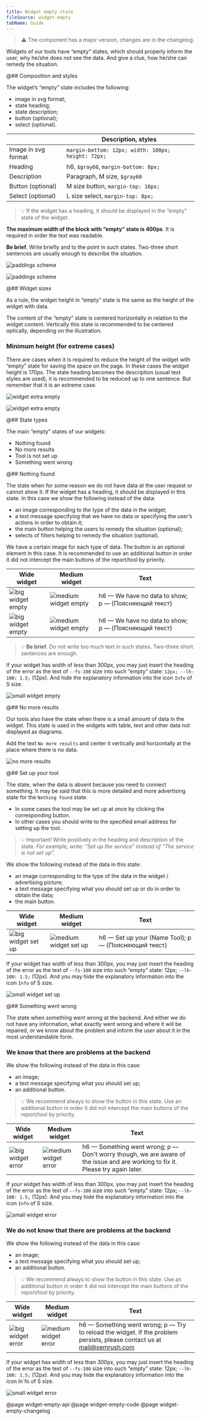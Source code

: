 ```yaml
---
title: Widget empty state
fileSource: widget-empty
tabName: Guide
---
```


> ⚠️ The component has a major version, changes are in the changelog.

Widgets of our tools have “empty” states, which should properly inform the user, why he/she does not see the data. And give a clue, how he/she can remedy the situation.

@## Composition and styles

The widget’s “empty” state includes the following:

- image in svg format;
- state heading;
- state description;
- button (optional);
- select (optional).

|                     | Description, styles                                |
| ------------------- | -------------------------------------------------- |
| Image in svg format | `margin-bottom: 12px; width: 100px; height: 72px;` |
| Heading             | h6, `$gray60`, `margin-bottom: 8px;`               |
| Description         | Paragraph, M size, `$gray60`                       |
| Button (optional)   | M size button, `margin-top: 16px;`                 |
| Select (optional)   | L size select, `margin-top: 8px;`                  |

> 💡 If the widget has a heading, it should be displayed in the “empty” state of the widget.

**The maximum width of the block with “empty” state is 400px**. It is required in order the text was readable.

**Be brief**. Write briefly and to the point in such states. Two-three short sentences are usually enough to describe the situation.

![paddings scheme](static/paddings-scheme.png)

![paddings scheme](static/paddings-scheme-2.png)

@## Widget sizes

As a rule, the widget height in “empty” state is the same as the height of the widget with data.

The content of the “empty” state is centered horizontally in relation to the widget content. Vertically this state is recommended to be centered optically, depending on the illustration.

### Minimum height (for extreme cases)

There are cases when it is required to reduce the height of the widget with “empty” state for saving the space on the page. In these cases the widget height is 170px. The state heading becomes the description (usual text styles are used), it is recommended to be reduced up to one sentence. But remember that it is an extreme case.

![widget extra empty](static/big-extra-empty.png)

![widget extra empty](static/medium-extra-empty.png)

@## State types

The main “empty” states of our widgets:

- Nothing found
- No more results
- Tool is not set up
- Something went wrong

@## Nothing found

The state when for some reason we do not have data at the user request or cannot show it. If the widget has a heading, it should be displayed in this state. In this case we show the following instead of the data:

- an image corresponding to the type of the data in the widget;
- a text message specifying that we have no data or specifying the user’s actions in order to obtain it;
- the main button helping the users to remedy the situation (optional);
- selects of filters helping to remedy the situation (optional).

We have a certain image for each type of data. The button is an optional element in this case. It is recommended to use an additional button in order it did not intercept the main buttons of the report/tool by priority.

| Wide widget                                       | Medium widget                                           | Text                                                 |
| ------------------------------------------------- | ------------------------------------------------------- | ---------------------------------------------------- |
| ![big widget empty](static/big-empty.png)         | ![medium widget empty](static/medium-empty.png)         | h6 — We have no data to show; p — {Поясняющий текст} |
| ![big widget empty](static/big-empty-filters.png) | ![medium widget empty](static/medium-empty-filters.png) | h6 — We have no data to show; p — {Поясняющий текст} |

> 💡 **Be brief**. Do not write too much text in such states. Two-three short sentences are enough.

If your widget has width of less than 300px, you may just insert the heading of the error as the text of `--fs-100` size into such “empty” state: `12px; --lh-100: 1.5;` (12px). And hide the explanatory information into the icon `Info` of S size.

![small widget empty](static/small-empty.png)

@## No more results

Our tools also have the state when there is a small amount of data in the widget. This state is used in the widgets with table, text and other data not displayed as diagrams.

Add the text `No more results` and center it vertically and horizontally at the place where there is no data.

![no more results](static/no-more-results.png)

@## Set up your tool

The state, when the data is absent because you need to connect something. It may be said that this is more detailed and more advertising state for the `Nothing found` state.

- In some cases the tool may be set up at once by clicking the corresponding button.
- In other cases you should write to the specified email address for setting up the tool.

> 💡 Important! Write positively in the heading and description of the state. _For example, write: “Set up the service” instead of “The service is not set up”._

We show the following instead of the data in this state:

- an image corresponding to the type of the data in the widget / advertising picture;
- a text message specifying what you should set up or do in order to obtain the data;
- the main button.

| Wide widget                                 | Medium widget                                     | Text                                                 |
| ------------------------------------------- | ------------------------------------------------- | ---------------------------------------------------- |
| ![big widget set up](static/big-set-up.png) | ![medium widget set up](static/medium-set-up.png) | h6 — Set up your {Name Tool}; p — {Поясняющий текст} |

If your widget has width of less than 300px, you may just insert the heading of the error as the text of `--fs-100` size into such “empty” state: 12px; `--lh-100: 1.5;` (12px). And you may hide the explanatory information into the icon `Info` of S size.

![small widget set up](static/small-set-up.png)

@## Something went wrong

The state when something went wrong at the backend. And either we do not have any information, what exactly went wrong and where it will be repaired, or we know about the problem and inform the user about it in the most understandable form.

### We know that there are problems at the backend

We show the following instead of the data in this case:

- an image;
- a text message specifying what you should set up;
- an additional button.

> 💡 We recommend always to show the button in this state. Use an additional button in order it did not intercept the main buttons of the report/tool by priority.

| Wide widget                               | Medium widget                                   | Text                                                                                                                            |
| ----------------------------------------- | ----------------------------------------------- | ------------------------------------------------------------------------------------------------------------------------------- |
| ![big widget error](static/big-error.png) | ![medium widget error](static/medium-error.png) | h6 — Something went wrong; p — Don't worry though, we are aware of the issue and are working to fix it. Please try again later. |

If your widget has width of less than 300px, you may just insert the heading of the error as the text of `--fs-100` size into such “empty” state: 12px; `--lh-100: 1.5;` (12px). And you may hide the explanatory information into the icon `Info` of S size.

![small widget error](static/small-error.png)

### We do not know that there are problems at the backend

We show the following instead of the data in this case:

- an image;
- a text message specifying what you should set up;
- an additional button.

> 💡 We recommend always to show the button in this state. Use an additional button in order it did not intercept the main buttons of the report/tool by priority.

| Wide widget                                 | Medium widget                                     | Text                                                                                                                    |
| ------------------------------------------- | ------------------------------------------------- | ----------------------------------------------------------------------------------------------------------------------- |
| ![big widget error](static/big-error-2.png) | ![medium widget error](static/medium-error-2.png) | h6 — Something went wrong; p — Try to reload the widget. If the problem persists, please contact us at mail@semrush.com |

If your widget has width of less than 300px, you may just insert the heading of the error as the text of `--fs-100` size into such “empty” state: 12px; `--lh-100: 1.5;` (12px). And you may hide the explanatory information into the icon In`fo of S size.

![small widget error](static/small-error-2.png)

@page widget-empty-api
@page widget-empty-code
@page widget-empty-changelog
